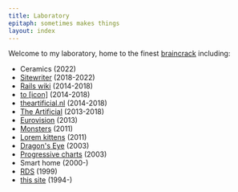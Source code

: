 ```yaml
---
title: Laboratory
epitaph: sometimes makes things
layout: index
---
```


Welcome to my laboratory, home to the finest [braincrack](https://www.youtube.com/watch?v=0sHCQWjTrJ8) including:

* Ceramics (2022)
* [Sitewriter](https://github.com/gerwitz/sitewriter/) (2018-2022)
* [Rails wiki](./the-artificial/wiki/) (2014-2018)
* [to \[icon\]](./the-artificial/toicon/) (2014-2018)
* [theartificial.nl](./the-artificial/website/) (2014-2018)
* [The Artificial](./the-artificial/) (2013-2018)
* [Eurovision](./eurovision-2013/) (2013)
* [Monsters](./fur/) (2011)
* [Lorem kittens](./placekitten/) (2011)
* [Dragon's Eye](./dragons-eye/) (2003)
* [Progressive charts](/2009/04/12/progressive-charts.html) (2003)
* Smart home (2000-)
* [RDS](/2003/11/26/client-servers-communicating-with-server-servers-through-clients.html) (1999)
* [this site](/site/history/) (1994-)
